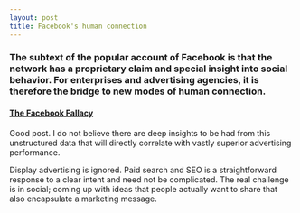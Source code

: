 ```yaml
---
layout: post
title: Facebook's human connection
---
```


### The subtext of the popular account of Facebook is that the network has a proprietary claim and special insight into social behavior. For enterprises and advertising agencies, it is therefore the bridge to new modes of human connection.

#### [The Facebook Fallacy](http://www.technologyreview.com/news/427972/the-facebook-fallacy/)

Good post. I do not believe there are deep insights to be had from this unstructured data that will directly correlate with vastly superior advertising performance.

Display advertising is ignored. Paid search and SEO is a straightforward response to a clear intent and need not be complicated. The real challenge is in social; coming up with ideas that people actually want to share that also encapsulate a marketing message.